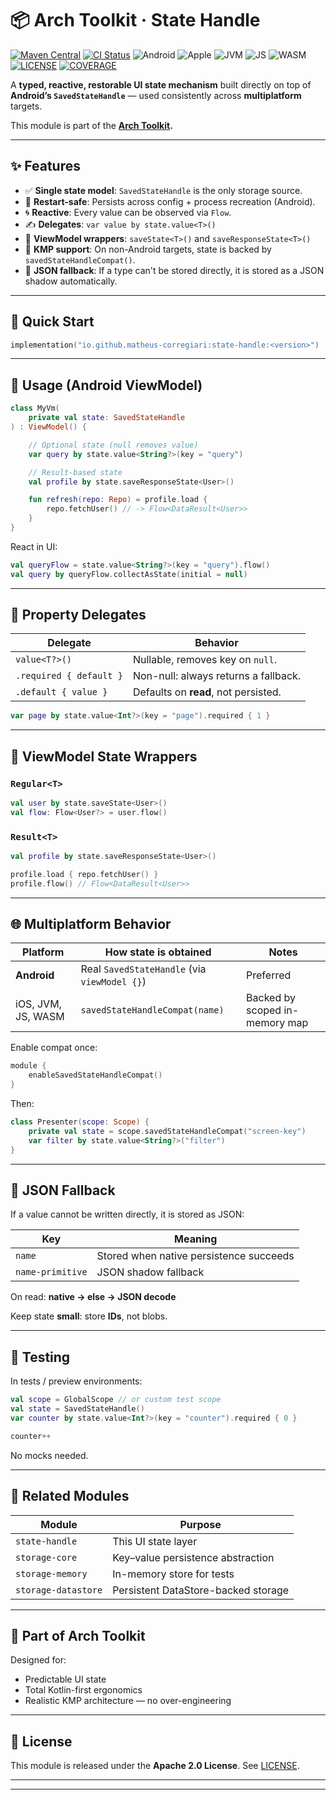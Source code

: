 # 📦 Arch Toolkit · State Handle

[![Maven Central][badge-maven]][link-maven]
[![CI Status][badge-ci]][link-ci]
![Android][badge-android]
![Apple][badge-apple]
![JVM][badge-jvm]
![JS][badge-js]
![WASM][badge-wasm]
[![LICENSE][badge-license]][link-license]
[![COVERAGE][badge-coverage]][link-coverage]

A **typed, reactive, restorable UI state mechanism** built directly on top of
**Android’s `SavedStateHandle`** — used consistently across **multiplatform** targets.

This module is part of the
**[Arch Toolkit](https://github.com/matheus-corregiari/arch-toolkit).**

---

## ✨ Features

* ✅ **Single state model**: `SavedStateHandle` is the only storage source.
* 🔄 **Restart-safe**: Persists across config + process recreation (Android).
* 🌀 **Reactive**: Every value can be observed via `Flow`.
* ✍️ **Delegates**: `var value by state.value<T>()`
* 🧰 **ViewModel wrappers**: `saveState<T>()` and `saveResponseState<T>()`
* 🧩 **KMP support**: On non-Android targets, state is backed by `savedStateHandleCompat()`.
* 💾 **JSON fallback**: If a type can't be stored directly, it is stored as a JSON shadow
  automatically.

---

## 🚀 Quick Start

```kotlin
implementation("io.github.matheus-corregiari:state-handle:<version>")
```

---

## 📖 Usage (Android ViewModel)

```kotlin
class MyVm(
    private val state: SavedStateHandle
) : ViewModel() {

    // Optional state (null removes value)
    var query by state.value<String?>(key = "query")

    // Result-based state
    val profile by state.saveResponseState<User>()

    fun refresh(repo: Repo) = profile.load {
        repo.fetchUser() // -> Flow<DataResult<User>>
    }
}
```

React in UI:

```kotlin
val queryFlow = state.value<String?>(key = "query").flow()
val query by queryFlow.collectAsState(initial = null)
```

---

## 🔧 Property Delegates

| Delegate                | Behavior                             |
|-------------------------|--------------------------------------|
| `value<T?>()`           | Nullable, removes key on `null`.     |
| `.required { default }` | Non-null: always returns a fallback. |
| `.default { value }`    | Defaults on **read**, not persisted. |

```kotlin
var page by state.value<Int?>(key = "page").required { 1 }
```

---

## 🧱 ViewModel State Wrappers

### `Regular<T>`

```kotlin
val user by state.saveState<User>()
val flow: Flow<User?> = user.flow()
```

### `Result<T>`

```kotlin
val profile by state.saveResponseState<User>()

profile.load { repo.fetchUser() }
profile.flow() // Flow<DataResult<User>>
```

---

## 🌐 Multiplatform Behavior

| Platform           | How state is obtained                        | Notes                          |
|--------------------|----------------------------------------------|--------------------------------|
| **Android**        | Real `SavedStateHandle` (via `viewModel {}`) | Preferred                      |
| iOS, JVM, JS, WASM | `savedStateHandleCompat(name)`               | Backed by scoped in-memory map |

Enable compat once:

```kotlin
module {
    enableSavedStateHandleCompat()
}
```

Then:

```kotlin
class Presenter(scope: Scope) {
    private val state = scope.savedStateHandleCompat("screen-key")
    var filter by state.value<String?>("filter")
}
```

---

## 🧠 JSON Fallback

If a value cannot be written directly, it is stored as JSON:

| Key              | Meaning                                 |
|------------------|-----------------------------------------|
| `name`           | Stored when native persistence succeeds |
| `name-primitive` | JSON shadow fallback                    |

On read:
**native → else → JSON decode**

Keep state **small**: store **IDs**, not blobs.

---

## 🧪 Testing

In tests / preview environments:

```kotlin
val scope = GlobalScope // or custom test scope
val state = SavedStateHandle()
var counter by state.value<Int?>(key = "counter").required { 0 }

counter++
```

No mocks needed.

---

## 🧩 Related Modules

| Module              | Purpose                             |
|---------------------|-------------------------------------|
| `state-handle`      | This UI state layer                 |
| `storage-core`      | Key–value persistence abstraction   |
| `storage-memory`    | In-memory store for tests           |
| `storage-datastore` | Persistent DataStore-backed storage |

---

## 👷 Part of Arch Toolkit

Designed for:

* Predictable UI state
* Total Kotlin-first ergonomics
* Realistic KMP architecture — no over-engineering

---

## 📄 License

This module is released under the **Apache 2.0 License**.
See [LICENSE](../../../LICENSE.md).

---

[link-maven]: https://search.maven.org/artifact/io.github.matheus-corregiari/state-handle

[link-ci]: https://github.com/matheus-corregiari/arch-toolkit/actions/workflows/generate-tag.yml

[link-license]: ../../../LICENSE.md

[link-coverage]: https://codecov.io/gh/matheus-corregiari/arch-toolkit

[badge-android]: http://img.shields.io/badge/-android-6EDB8D.svg?style=flat

[badge-apple]: http://img.shields.io/badge/-apple-000000.svg?style=flat

[badge-js]: http://img.shields.io/badge/-js-F7DF1E.svg?style=flat

[badge-wasm]: http://img.shields.io/badge/-wasm-654FF0.svg?style=flat

[badge-jvm]: http://img.shields.io/badge/-jvm-DB413D.svg?style=flat

[badge-maven]: https://img.shields.io/maven-central/v/io.github.matheus-corregiari/state-handle.svg

[badge-ci]: https://github.com/matheus-corregiari/arch-toolkit/actions/workflows/generate-tag.yml/badge.svg

[badge-license]: https://img.shields.io/github/license/matheus-corregiari/arch-toolkit

[badge-coverage]: https://img.shields.io/codecov/c/github/matheus-corregiari/arch-toolkit

---